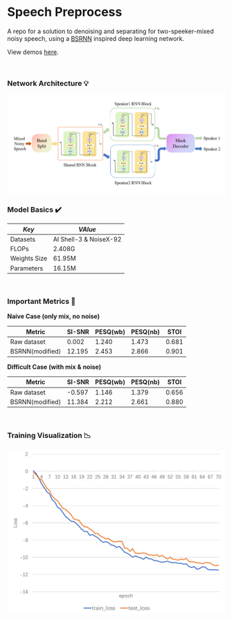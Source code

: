 # Speech Preprocess

A repo for a solution to denoising and separating for two-speeker-mixed noisy speech, using a [BSRNN](https://arxiv.org/abs/2209.15174) inspired deep learning network.

View demos [here](https://harsh-lawyer-1d0.notion.site/Speech-Preprocess-3d33405d571840148e6b70c87edf3731?pvs=4).

<br/>

### Network Architecture 💡

![Struture](md/structure.png)

### Model Basics ✔️

|*Key*         | *VAlue*                  |
| ----------- | ---------------------- |
| Datasets     | AI Shell-3 & NoiseX-92 |
| FLOPs       | 2.408G                 |
| Weights Size | 61.95M                 |
| Parameters  | 16.15M                 |

<br/>

### Important Metrics 🧭
**Naive Case (only mix, no noise)**

| Metric          | SI-SNR | PESQ(wb) | PESQ(nb) | STOI  |
| --------------- | ------ | -------- | -------- | ----- |
| Raw dataset     | 0.002  | 1.240    | 1.473    | 0.681 |
| BSRNN(modified) | 12.195 | 2.453    | 2.866    | 0.901 |



**Difficult Case (with mix & noise)**

| Metric          | SI-SNR | PESQ(wb) | PESQ(nb) | STOI  |
| --------------- | ------ | -------- | -------- | ----- |
| Raw dataset     | -0.597 | 1.146    | 1.379    | 0.656 |
| BSRNN(modified) | 11.384 | 2.212    | 2.661    | 0.880 |

<br/>

### Training Visualization 📉
![Train](md/train.png)

